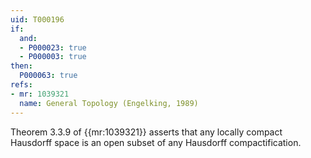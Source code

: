```yaml
---
uid: T000196
if:
  and:
  - P000023: true
  - P000003: true
then:
  P000063: true
refs:
- mr: 1039321
  name: General Topology (Engelking, 1989)
---
```


Theorem 3.3.9 of {{mr:1039321}} asserts that any locally compact Hausdorff
space is an open subset of any Hausdorff compactification.
